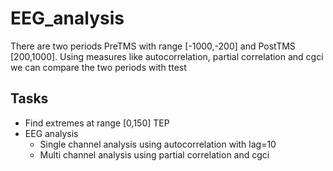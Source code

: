 # EEG_analysis
There are two periods PreTMS with range [-1000,-200] and PostTMS [200,1000]. Using measures like  autocorrelation, partial correlation and cgci we can compare the two periods with ttest

## Tasks
- Find extremes at range [0,150]  TEP
- EEG analysis
  - Single channel analysis using autocorrelation with lag=10
  - Multi channel analysis using partial correlation and cgci

